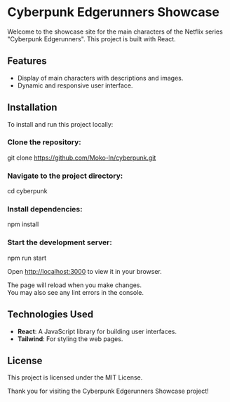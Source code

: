 # Cyberpunk Edgerunners Showcase

Welcome to the showcase site for the main characters of the Netflix series "Cyberpunk Edgerunners". This project is built with React.

## Features

- Display of main characters with descriptions and images.
- Dynamic and responsive user interface.

## Installation

To install and run this project locally:

### Clone the repository:
   git clone https://github.com/Moko-ln/cyberpunk.git

### Navigate to the project directory:

   cd cyberpunk

### Install dependencies:
 
   npm install

### Start the development server:

   npm run start

Open [http://localhost:3000](http://localhost:3000) to view it in your browser.

The page will reload when you make changes.\
You may also see any lint errors in the console.

## Technologies Used

- **React**: A JavaScript library for building user interfaces.
- **Tailwind**: For styling the web pages.

## License

This project is licensed under the MIT License.

Thank you for visiting the Cyberpunk Edgerunners Showcase project!
